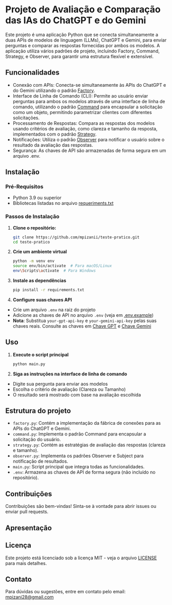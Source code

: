 # Projeto de Avaliação e Comparação das IAs do ChatGPT e do Gemini
Este projeto é uma aplicação Python que se conecta simultaneamente a duas APIs de modelos de linguagem (LLMs), ChatGPT e Gemini, para enviar perguntas e comparar as respostas fornecidas por ambos os modelos. A aplicação utiliza vários padrões de projeto, incluindo Factory, Command, Strategy, e Observer, para garantir uma estrutura flexível e extensível.
## Funcionalidades
- Conexão com APIs: Conecta-se simultaneamente às APIs do ChatGPT e do Gemini utilizando o padrão [Factory](https://refactoring.guru/pt-br/design-patterns/factory-method).
- Interface de Linha de Comando (CLI): Permite ao usuário enviar perguntas para ambos os modelos através de uma interface de linha de comando, utilizando o padrão [Command](https://refactoring.guru/pt-br/design-patterns/command) para encapsular a solicitação como um objeto, permitindo
parametrizar clientes com diferentes solicitações.
- Processamento de Respostas: Compara as respostas dos modelos usando critérios de avaliação, como clareza e tamanho da resposta, implementados com o padrão [Strategy](https://refactoring.guru/pt-br/design-patterns/strategy).
- Notificações: Utiliza o padrão [Observer](https://refactoring.guru/pt-br/design-patterns/observer) para notificar o usuário sobre o resultado da avaliação das respostas.
- Segurança: As chaves de API são armazenadas de forma segura em um arquivo .env.
## Instalação
### Pré-Requisitos
- Python 3.9 ou superior
- Bibliotecas listadas no arquivo [requeriments.txt](./requeriments.txt)
### Passos de Instalação
1. **Clone o repositório:**
   ```bash
   git clone https://github.com/mpizanii/teste-pratico.git
   cd teste-pratico
   ```
2. **Crie um ambiente virtual**
   ```bash
   python -m venv env
   source env/bin/activate  # Para macOS/Linux
   env\Scripts\activate  # Para Windows
   ```
3. **Instale as dependências**
   ```bash
   pip install -r requirements.txt
   ```
4. **Configure suas chaves API**
- Crie um arquivo `.env` na raiz do projeto
- Adicione as chaves de API no arquivo `.env` (veja em [.env.example](./.env.example))
- **Nota**: Substitua `your-gpt-api-key` e `your-gemini-api-key` pelas suas chaves reais. Consulte as chaves em [Chave GPT](https://platform.openai.com/settings/profile?tab=api-keys) e [Chave Gemini](https://aistudio.google.com/app/apikey)
## Uso
1. **Execute o script principal**
   ```bash
   python main.py
   ```
2. **Siga as instruções na interface de linha de comando**
- Digite sua pergunta para enviar aos modelos
- Escolha o critério de avaliação (Clareza ou Tamanho)
- O resultado será mostrado com base na avaliação escolhida
## Estrutura do projeto
- `factory.py`: Contém a implementação da fábrica de conexões para as APIs do ChatGPT e Gemini.
-  `command.py`: Implementa o padrão Command para encapsular a solicitação do usuário.
-  `strategy.py`: Contém as estratégias de avaliação das respostas (clareza e tamanho).
-  `observer.py`: Implementa os padrões Observer e Subject para notificação de resultados.
-  `main.py`: Script principal que integra todas as funcionalidades.
-  `.env`: Armazena as chaves de API de forma segura (não incluído no repositório).
## Contribuições
Contribuições são bem-vindas! Sinta-se à vontade para abrir issues ou enviar pull requests.
## Apresentação

## Licença
Este projeto está licenciado sob a licença MIT - veja o arquivo [LICENSE](./LICENSE) para mais detalhes.
## Contato
Para dúvidas ou sugestões, entre em contato pelo email: mpizani28@gmail.com
  
